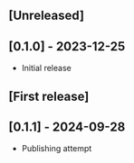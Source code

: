 ## [Unreleased]

## [0.1.0] - 2023-12-25

- Initial release

## [First release]

## [0.1.1] - 2024-09-28

- Publishing attempt

